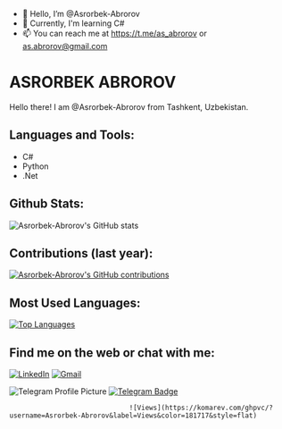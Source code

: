 - 👋 Hello, I’m @Asrorbek-Abrorov
- 🌱 Currently, I'm learning C#
- 📫 You can reach me at https://t.me/as_abrorov or as.abrorov@gmail.com

# ASRORBEK ABROROV

Hello there!
I am @Asrorbek-Abrorov from Tashkent, Uzbekistan.

## Languages and Tools:

- C#
- Python
- .Net

## Github Stats:

![Asrorbek-Abrorov's GitHub stats](https://github-readme-stats.vercel.app/api?username=Asrorbek-Abrorov&show_icons=true&theme=radical)

## Contributions (last year):

[![Asrorbek-Abrorov's GitHub contributions](https://github-readme-streak-stats.herokuapp.com/?user=Asrorbek-Abrorov&theme=radical)](https://github.com/Asrorbek-Abrorov/github-readme-stats)

## Most Used Languages:

[![Top Languages](https://github-readme-stats.vercel.app/api/top-langs/?username=Asrorbek-Abrorov&layout=compact)](https://github.com/Asrorbek-Abrorov/github-readme-stats)

## Find me on the web or chat with me:

[![LinkedIn](https://img.shields.io/badge/LinkedIn-0077B5?style=for-the-badge&logo=linkedin&logoColor=white)](https://www.linkedin.com/in/asrorbek-abrorov-8a9957296/)
[![Gmail](https://img.shields.io/badge/as.abrorov@gmail.com-D14836?style=for-the-badge&logo=gmail&logoColor=white)](https://as.abrorov@gmail.com)

![Telegram Profile Picture](https://cdn4.cdn-telegram.org/file/q2kQ8Exfd9ybX3bTJnt8WGULbU95LrUps0wYmRuyoywLEXc1oEws89vsa9VoSo9V43GQaKkvrrvmrfCqZDjo2vtwFvaE0TWnq4xhuL7-1gfCNjJ027O2U-RpL-Q5WD6Cs_5cn2USDd4XDMJsjBsol9-JE8q4N1S5HuiJvEJT1jNz-LCXp00J9bNnw-b56rZip5ZXVV35hKf75QEt34CqixHaElBSZ1rhXMyAkX1O5Sw5u4swxng-y07yzIwCOp7uDCrARKbyoXwbypTsaw-ZTcaah_oCYVUbg6LCh-IW7Wy1QT5uO5fgY9sCo1fA7wmaApaTN67czNqmvZszX6vXHQ.jpg)
[![Telegram Badge](https://img.shields.io/badge/-as_abrorov-2CA5E0?style=flat&logo=Telegram&logoColor=white)](https://t.me/as_abrorov)


                                  ![Views](https://komarev.com/ghpvc/?username=Asrorbek-Abrorov&label=Views&color=181717&style=flat)
